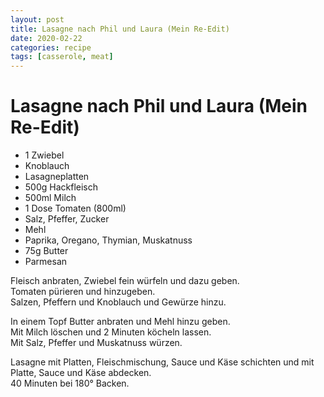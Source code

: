 ```yaml
---
layout: post
title: Lasagne nach Phil und Laura (Mein Re-Edit)
date: 2020-02-22
categories: recipe
tags: [casserole, meat]
---
```

# Lasagne nach Phil und Laura (Mein Re-Edit)

- 1 Zwiebel
- Knoblauch
- Lasagneplatten
- 500g Hackfleisch
- 500ml Milch
- 1 Dose Tomaten (800ml)
- Salz, Pfeffer, Zucker
- Mehl
- Paprika, Oregano, Thymian, Muskatnuss
- 75g Butter
- Parmesan

Fleisch anbraten, Zwiebel fein würfeln und dazu geben.  
Tomaten pürieren und hinzugeben.  
Salzen, Pfeffern und Knoblauch und Gewürze hinzu.  
  
In einem Topf Butter anbraten und Mehl hinzu geben.  
Mit Milch löschen und 2 Minuten köcheln lassen.  
Mit Salz, Pfeffer und Muskatnuss würzen.  
  
Lasagne mit Platten, Fleischmischung, Sauce und Käse schichten und mit Platte, Sauce und Käse abdecken.  
40 Minuten bei 180° Backen.  
